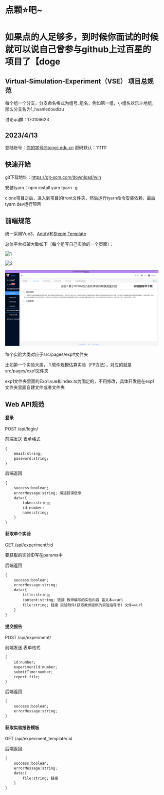 # 点颗⭐吧~
# 如果点的人足够多，到时候你面试的时候就可以说自己曾参与github上过百星的项目了【doge

## Virtual-Simulation-Experiment（VSE） 项目总规范
每个组一个分支，分支命名格式为组号_组名，例如第一组，小组名欢乐斗地组，那么分支名为1_huanledoudizu

讨论qq群：170106623

## 2023/4/13
登陆账号：你的学号@tongji.edu.cn
密码默认：111111


## 快速开始
git下载地址：https://git-scm.com/download/win

安装tyarn：npm install yarn tyarn -g

clone项目之后，进入到项目的front文件夹，然后运行tyarn命令安装依赖，最后tyarn dev运行项目


## 前端规范
统一采用Vue3，[AntdV](https://antdv.com/components/overview)和[Stepin Template](http://stepui.gitee.io/stepin-template-docs/page.html)

总体平台框架大致如下（每个组写自己实验的一个页面）：

![1](https://raw.githubusercontent.com/vvvviolet/Virtual-Simulation-Experiment/main/Images/1.png)

![2](https://raw.githubusercontent.com/vvvviolet/Virtual-Simulation-Experiment/main/Images/2.png)

![3](https://raw.githubusercontent.com/vvvviolet/Virtual-Simulation-Experiment/main/Images/4.png)


每个实验大类对应于src/pages/exp#文件夹

比如第一个实验大类， 1.软件规模估算实验（FP方法），对应的就是src/pages/exp1文件夹

exp1文件夹里面的Exp1.vue和index.ts为固定的，不用修改，具体开发是在exp1文件夹里面自建文件或者文件夹


## Web API规范
#### 登录
POST /api/login/

前端发送 表单格式
```
{
    email:string;
    password:string;
} 
```
后端返回 
```
{
    success:boolean;
    errorMessage:string; 描述错误信息
    data:{
        token:string;
        id:number;
        name:string;
    }
}
```

#### 获取单个实验
GET /api/experiment/:id 

要获取的实验ID写在params中

后端返回
```
{
    success:boolean;
    errorMessage:string;
    data:{
        title:string;
        content:string; 链接 教师编写的实验内容 富文本=>url
        file:string; 链接 实验附件(获取教师提供的实验指导书) 文件=>url
    }
}
```

#### 提交报告
POST /api/experiment/

前端发送 表单格式
```
{
    id:number;
    experimentId:number;
    submitTime:number;
    report:file;
}
```
后端返回
```
{
    success:boolean;
    errorMessage:string;
}
```
#### 获取实验报告模板
GET /api/experiment_template/:id

后端返回
```
{
    success:boolean;
    errorMessage:string;
    data:{
        file:string; 链接
    }
}
```
